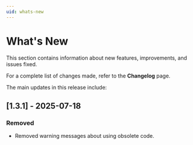 ```yaml
---
uid: whats-new
---
```


# What's New

This section contains information about new features, improvements, and issues fixed.

For a complete list of changes made, refer to the **Changelog** page.

The main updates in this release include:

## [1.3.1] - 2025-07-18

### Removed

- Removed warning messages about using obsolete code.


